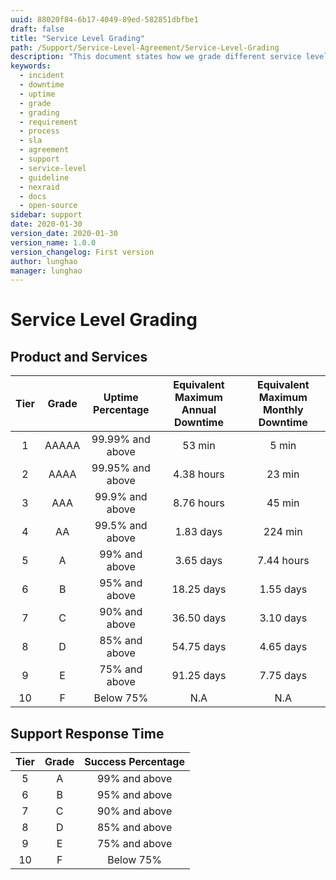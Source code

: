 ```yaml
---
uuid: 88020f84-6b17-4049-89ed-582851dbfbe1
draft: false
title: "Service Level Grading"
path: /Support/Service-Level-Agreement/Service-Level-Grading
description: "This document states how we grade different service level."
keywords: 
  - incident
  - downtime
  - uptime
  - grade
  - grading
  - requirement
  - process
  - sla
  - agreement
  - support
  - service-level
  - guideline
  - nexraid
  - docs
  - open-source
sidebar: support
date: 2020-01-30
version_date: 2020-01-30
version_name: 1.0.0
version_changelog: First version
author: lunghao
manager: lunghao
---
```


# Service Level Grading
## Product and Services
| Tier | Grade | Uptime Percentage | Equivalent Maximum Annual Downtime | Equivalent Maximum Monthly Downtime |
|:----:|:-----:|:-----------------:|:----------------------------------:|:-----------------------------------:|
| 1    | AAAAA | 99.99% and above  | 53 min                             | 5 min                               |
| 2    | AAAA  | 99.95% and above  | 4.38 hours                         | 23 min                              |
| 3    | AAA   | 99.9% and above   | 8.76 hours                         | 45 min                              |
| 4    | AA    | 99.5% and above   | 1.83 days                          | 224 min                             |
| 5    | A     | 99% and above     | 3.65 days                          | 7.44 hours                          |
| 6    | B     | 95% and above     | 18.25 days                         | 1.55 days                           |
| 7    | C     | 90% and above     | 36.50 days                         | 3.10 days                           |
| 8    | D     | 85% and above     | 54.75 days                         | 4.65 days                           |
| 9    | E     | 75% and above     | 91.25 days                         | 7.75 days                           |
| 10   | F     | Below 75%         | N.A                                | N.A                                 |

## Support Response Time
| Tier | Grade | Success Percentage |
|:----:|:-----:|:------------------:|
| 5    | A     | 99% and above      |
| 6    | B     | 95% and above      |
| 7    | C     | 90% and above      |
| 8    | D     | 85% and above      |
| 9    | E     | 75% and above      |
| 10   | F     | Below 75%          |
